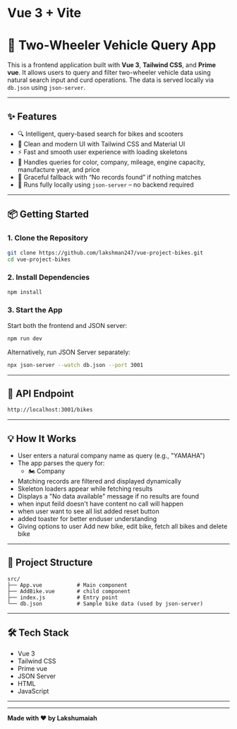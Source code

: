 # Vue 3 + Vite
# 🚀 Two-Wheeler Vehicle Query App

This is a frontend application built with **Vue 3**, **Tailwind CSS**, and **Prime vue**. It allows users to query and filter two-wheeler vehicle data using natural search input and curd operations. The data is served locally via `db.json` using `json-server`.

---

## ✨ Features

- 🔍 Intelligent, query-based search for bikes and scooters  
- 🎨 Clean and modern UI with Tailwind CSS and Material UI  
- ⚡ Fast and smooth user experience with loading skeletons  
- 🧠 Handles queries for color, company, mileage, engine capacity, manufacture year, and price  
- 📂 Graceful fallback with “No records found” if nothing matches  
- 🔌 Runs fully locally using `json-server` – no backend required  

---

## 📦 Getting Started

### 1. Clone the Repository

```bash
git clone https://github.com/lakshman247/vue-project-bikes.git
cd vue-project-bikes
```

### 2. Install Dependencies

```bash
npm install
```

### 3. Start the App

Start both the frontend and JSON server:

```bash
npm run dev
```

Alternatively, run JSON Server separately:

```bash
npx json-server --watch db.json --port 3001
```

---

## 📡 API Endpoint

```bash
http://localhost:3001/bikes
```

---

## 💡 How It Works

- User enters a natural company name as query (e.g., "YAMAHA")
- The app parses the query for:
  - 🏍️ Company
- Matching records are filtered and displayed dynamically
- Skeleton loaders appear while fetching results
- Displays a "No data available" message if no results are found
- when input feild doesn't have content no call will happen
- when user want to see all list added reset button
- added toaster for better enduser understanding
- Giving options to user Add new bike, edit bike, fetch all bikes and delete bike

---

## 📁 Project Structure

```
src/
├── App.vue           # Main component
├── AddBike.vue       # child component
├── index.js          # Entry point
└── db.json           # Sample bike data (used by json-server)
```

---

## 🛠 Tech Stack

- Vue 3
- Tailwind CSS
- Prime vue
- JSON Server
- HTML
- JavaScript
---


---

**Made with ❤️ by Lakshumaiah**









